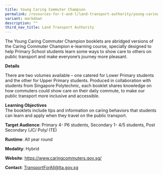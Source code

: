 ```yaml
---
title: Young Caring Commuter Champion
permalink: /resources-for-t-and-l/land-transport-authority/young-caring-commuter-champion/
variant: markdown
description: ""
third_nav_title: Land Transport Authority
---
```

The Young Caring Commuter Champion booklets are abridged versions of the Caring Commuter Champion e-learning course, specially designed to help Primary School students learn some ways to show care to others on public transport and make everyone’s journey more pleasant.

**Details**		

There are two volumes available – one catered for Lower Primary students and the other for Upper Primary students. Produced in collaboration with students from Singapore Polytechnic, each booklet shares knowledge on how commuters could show care on their daily commute, to make our public transport more inclusive and accessible.
		
**Learning Objectives**		
The booklets include tips and information on caring behaviors that students can learn and apply when they travel on the public transport.

**Target Audience**: Primary 4- P6 students, Secondary 1- 4/5 students, Post Secondary (JC/ Poly/ ITE)
		
**Runtime**: All year round		
		
**Modality**: Hybrid		
		
**Website**: https://www.caringcommuters.gov.sg/ 	
		
**Contact**: TransportForAll@lta.gov.sg		
